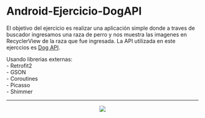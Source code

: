 # Android-Ejercicio-DogAPI

<p>El objetivo del ejercicio es realizar una aplicación simple donde  a traves de buscador ingresamos 
una raza de perro y nos muestra las imagenes en RecyclerView de la raza que fue ingresada. 
La API utilizada en este ejerccios es <a href="https://dog.ceo/dog-api/">Dog API</a>.</p>
<p>Usando librerias externas:<br>
- Retrofit2<br>
- GSON<br>
- Coroutines<br>
- Picasso<br>
- Shimmer
</p>
<hr>
<div align="center">
<img src="https://github.com/ArtemioD/ejDogAPI/blob/main/app/src/main/res/drawable/dog_api.png"/>
</div>
